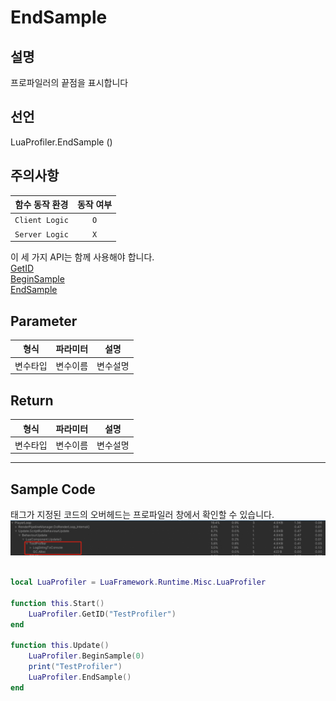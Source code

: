 # EndSample

## 설명

프로파일러의 끝점을 표시합니다

## 선언

LuaProfiler.EndSample ()

## 주의사항
|    **함수 동작 환경**    | **동작 여부** |
|:------------------:|:---------:|
| ```Client Logic``` |  ```O```  |
| ```Server Logic``` |  ```X```  |

이 세 가지 API는 함께 사용해야 합니다.  
[GetID](GetID.md)  
[BeginSample](BeginSample.md)  
[EndSample](EndSample.md)  



## Parameter
|   **형식**   |      **파라미터**       |   **설명**   |
|:---:|:---:|:---:|
| 변수타입 | 변수이름 | 변수설명 | 

## Return
|**형식**|**파라미터**|**설명**|
|:---:|:---:|:---:|
|변수타입 | 변수이름 | 변수설명 |

---
## Sample Code
태그가 지정된 코드의 오버헤드는 프로파일러 창에서 확인할 수 있습니다.
![](media/images/LuaProfiler_1.png)
```lua

local LuaProfiler = LuaFramework.Runtime.Misc.LuaProfiler
 
function this.Start()
    LuaProfiler.GetID("TestProfiler")
end
 
function this.Update()
    LuaProfiler.BeginSample(0)
    print("TestProfiler")
    LuaProfiler.EndSample()
end
```